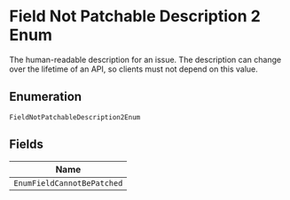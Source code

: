 
# Field Not Patchable Description 2 Enum

The human-readable description for an issue. The description can change over the lifetime of an API, so clients must not depend on this value.

## Enumeration

`FieldNotPatchableDescription2Enum`

## Fields

| Name |
|  --- |
| `EnumFieldCannotBePatched` |

